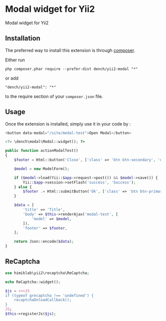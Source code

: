 Modal widget for Yii2
=====================
Modal widget for Yii2

Installation
------------

The preferred way to install this extension is through [composer](http://getcomposer.org/download/).

Either run

```
php composer.phar require --prefer-dist dench/yii2-modal "*"
```

or add

```
"dench/yii2-modal": "*"
```

to the require section of your `composer.json` file.


Usage
-----

Once the extension is installed, simply use it in your code by  :

```php
<button data-modal="/site/modal-test">Open Modal</button>

<?= \dench\modal\Modal::widget(); ?>
```
```php
public function actionModalTest()
{
    $footer = Html::button('Close', ['class' => 'btn btn-secondary', 'data-dismiss' => 'modal']);

    $model = new ModelForm();

    if ($model->load(Yii::$app->request->post()) && $model->save()) {
        Yii::$app->session->setFlash('success', 'Success');
    } else {
        $footer .= Html::submitButton('Ok', ['class' => 'btn btn-primary']);
    }

    $data = [
        'title' => 'Title',
        'body' => $this->renderAjax('modal-test', [
            'model' => $model,
        ]),
        'footer' => $footer,
    ];

    return Json::encode($data);
}
```

ReCaptcha
-----
```php
use himiklab\yii2\recaptcha\ReCaptcha;

echo ReCaptcha::widget();

$js = <<<JS
if (typeof grecaptcha !== 'undefined') {
    recaptchaOnloadCallback();
}
JS;
$this->registerJs($js);
```